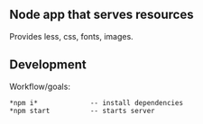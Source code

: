 Node app that serves resources
------------------

Provides less, css, fonts, images.

Development
-----------------

Workflow/goals:
```
*npm i*             -- install dependencies
*npm start          -- starts server
